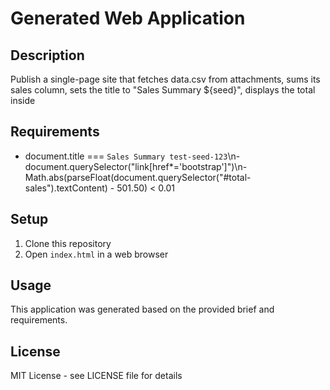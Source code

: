 # Generated Web Application

## Description
Publish a single-page site that fetches data.csv from attachments, sums its sales column, sets the title to "Sales Summary ${seed}", displays the total inside

## Requirements
- document.title === `Sales Summary test-seed-123`\n- document.querySelector("link[href*='bootstrap']")\n- Math.abs(parseFloat(document.querySelector("#total-sales").textContent) - 501.50) < 0.01

## Setup
1. Clone this repository
2. Open `index.html` in a web browser

## Usage
This application was generated based on the provided brief and requirements.

## License
MIT License - see LICENSE file for details
